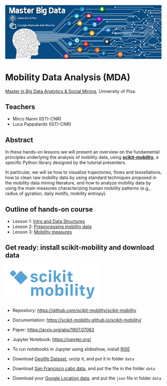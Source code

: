 <img src="masterSBD_logo.jpg" width=500/>

# Mobility Data Analysis (MDA)
[Master in Big Data Analytics & Social Mining](https://masterbigdata.it/), University of Pisa.

## Teachers
- Mirco Nanni (ISTI-CNR)
- Luca Pappalardo (ISTI-CNR)

## Abstract
In these hands-on lessons we will present an overview on the fundamental principles underlying the analysis of mobility data, using **[scikit-mobility](https://github.com/scikit-mobility/scikit-mobility)**, a specific Python library designed by the tutorial presenters.

In particular, we will se how to visualize trajectories, flows and tessellations, how to clean raw mobility data by using standard techniques proposed in the mobility data mining literature, and how to analyze mobility data by using the main measures characterizing human mobility patterns (e.g., radius of gyration, daily motifs, mobility entropy).

## Outline of hands-on course
- Lesson 1: [Intro and Data Structures](https://github.com/scikit-mobility/tutorials/blob/master/mda_masterbd2020/intro_and_data_structures.ipynb)
- Lesson 2: [Preprocessing mobility data](https://github.com/scikit-mobility/tutorials/blob/master/mda_masterbd2020/preprocessing.ipynb)
- Lesson 3: [Mobility measures](https://github.com/scikit-mobility/tutorials/blob/master/mda_masterbd2020/measures.ipynb)

## Get ready: install scikit-mobility and download data

<img src="logo_skmob.png" width="300" />

- Repository: https://github.com/scikit-mobility/scikit-mobility
- Documentation: https://scikit-mobility.github.io/scikit-mobility/
- Paper: https://arxiv.org/abs/1907.07062
- Jupyter Notebook: https://jupyter.org/
- To run notebooks in Jupyter using slideshow, install [RISE](https://rise.readthedocs.io/en/stable/)

- Download [Geolife Dataset](https://www.microsoft.com/en-us/download/details.aspx?id=52367&from=https%3A%2F%2Fresearch.microsoft.com%2Fen-us%2Fdownloads%2Fb16d359d-d164-469e-9fd4-daa38f2b2e13%2F), unzip it, and put it in folder `data`
- Download [San Francisco cabs data](https://bit.ly/sf_cabs_data), and put the file in the folder `data`
- Download your [Google Location data](https://support.google.com/accounts/answer/3024190), and put the `json` file in folder `data`
